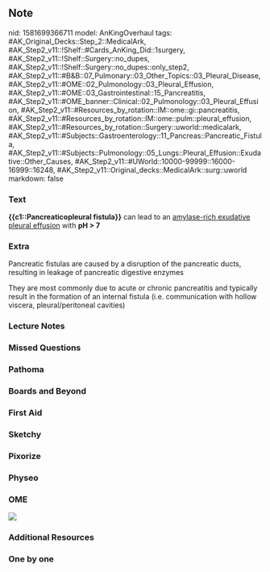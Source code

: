 ## Note
nid: 1581699366711
model: AnKingOverhaul
tags: #AK_Original_Decks::Step_2::MedicalArk, #AK_Step2_v11::!Shelf::#Cards_AnKing_Did::1surgery, #AK_Step2_v11::!Shelf::Surgery::no_dupes, #AK_Step2_v11::!Shelf::Surgery::no_dupes::only_step2, #AK_Step2_v11::#B&B::07_Pulmonary::03_Other_Topics::03_Pleural_Disease, #AK_Step2_v11::#OME::02_Pulmonology::03_Pleural_Effusion, #AK_Step2_v11::#OME::03_Gastrointestinal::15_Pancreatitis, #AK_Step2_v11::#OME_banner::Clinical::02_Pulmonology::03_Pleural_Effusion, #AK_Step2_v11::#Resources_by_rotation::IM::ome::gi::pancreatitis, #AK_Step2_v11::#Resources_by_rotation::IM::ome::pulm::pleural_effusion, #AK_Step2_v11::#Resources_by_rotation::Surgery::uworld::medicalark, #AK_Step2_v11::#Subjects::Gastroenterology::11_Pancreas::Pancreatic_Fistula, #AK_Step2_v11::#Subjects::Pulmonology::05_Lungs::Pleural_Effusion::Exudative::Other_Causes, #AK_Step2_v11::#UWorld::10000-99999::16000-16999::16248, #AK_Step2_v11::Original_decks::MedicalArk::surg::uworld
markdown: false

### Text
<b>{{c1::Pancreaticopleural fistula}}</b> can lead to an
<u>amylase-rich exudative pleural effusion</u> with <b>pH >
7</b>

### Extra
Pancreatic fistulas are caused by a disruption of the pancreatic
ducts, resulting in leakage of pancreatic digestive enzymes
<div>
  They are most commonly due to acute or chronic pancreatitis and
  typically result in the formation of an internal fistula (i.e.
  communication with hollow viscera, pleural/peritoneal cavities)
</div>

### Lecture Notes


### Missed Questions


### Pathoma


### Boards and Beyond


### First Aid


### Sketchy


### Pixorize


### Physeo


### OME
<div class="ome-widget">
  <a href=
  "https://onlinemeded.org/spa/pulmonology/pleural-effusion/acquire?ref=anki">
  <img src="_OME_AnkiFlashcards_Lesson_1.png"></a>
</div>

### Additional Resources


### One by one

